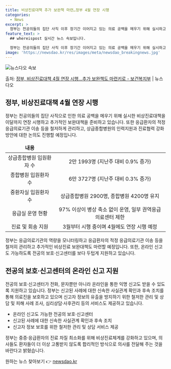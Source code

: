 ```yaml
---
title: 비상진료대책 추가 보완책 마련…정부 4월 연장 시행
categories:
  - News
excerpt: >
  정부는 전공의들의 집단 사직 이후 장기간 이어지고 있는 의료 공백을 메우기 위해 실시하고 있는 비상진료대책을…
feature_text: >
  ## whereispost 실시간 뉴스 속보입니다.

  정부는 전공의들의 집단 사직 이후 장기간 이어지고 있는 의료 공백을 메우기 위해 실시하고 있는 비상진료대책을…
image: 'https://newsdao.kr/res/images/meta/newsdao_breakingnews.jpg'
---
```


![뉴스다오 속보](https://newsdao.kr/res/images/meta/newsdao_breakingnews.jpg)

<p>출처: <a href="https://newsdao.kr/3490" rel="dofollow">정부, 비상진료대책 4월 연장 시행…추가 보완책도 마련키로 - 보건복지부</a> | 뉴스다오</p>

<h2 data-ke-size="size26">정부, 비상진료대책 4월 연장 시행</h2>
<p data-ke-size="size16">정부는 전공의들의 집단 사직으로 인한 의료 공백을 메우기 위해 실시한 비상진료대책을 이달까지 연장 시행하고 추가적인 보완대책을 준비하고 있습니다. 또한 응급환자의 적정 응급의료기관 이송 등을 철저하게 관리하고, 상급종합병원의 인력지원과 진료협력 강화방안에 대한 논의도 진행할 예정입니다.</p>

<table>
  <thead>
    <tr>
      <td style="text-align: center; height: 17px;"><b>내용</b></td>
    </tr>
  </thead>
  <tbody>
    <tr>
      <td style="text-align: center;">상급종합병원 입원환자 수</td>
      <td style="text-align: center;">2만 1993명 (지난주 대비 0.9% 증가)</td>
    </tr>
    <tr>
      <td style="text-align: center;">종합병원 입원환자 수</td>
      <td style="text-align: center;">6만 3727명 (지난주 대비 0.3% 증가)</td>
    </tr>
    <tr>
      <td style="text-align: center;">중환자실 입원환자 수</td>
      <td style="text-align: center;">상급종합병원 2900명, 종합병원 4200명 유지</td>
    </tr>
    <tr>
      <td style="text-align: center;">응급실 운영 현황</td>
      <td style="text-align: center;">97% 이상이 병상 축소 없이 운영, 일부 권역응급의료센터 제한</td>
    </tr>
    <tr>
      <td style="text-align: center;">진료 및 회송 지원</td>
      <td style="text-align: center;">3월부터 시행 중이며 4월에도 연장 시행 예정</td>
    </tr>
  </tbody>
</table>

<p data-ke-size="size16">정부는 응급의료기관의 역량을 모니터링하고 응급환자의 적정 응급의료기관 이송 등을 철저히 관리하고 추가적인 비상진료 보완대책도 마련할 예정입니다. 또한, 온라인 신고도 가능하도록 전공의 보호·신고센터를 보다 두텁게 지원하고 있습니다.</p>

<h2 data-ke-size="size26">전공의 보호·신고센터의 온라인 신고 지원</h2>
<p data-ke-size="size16">전공의 보호·신고센터가 전화, 문자뿐만 아니라 온라인을 통한 익명 신고도 받을 수 있도록 지원하고 있습니다. 정부는 신고된 사례에 대한 신속한 사실관계 확인과 후속 조치를 통해 의료진을 보호하고 있으며 신고자 정보의 유출을 방지하기 위한 철저한 관리 및 상담 및 피해 사례 조사, 심리상담·사후관리 등의 서비스도 제공하고 있습니다.</p>

<ul>
  <li>온라인 신고도 가능한 전공의 보호·신고센터</li>
  <li>신고된 사례에 대한 신속한 사실관계 확인과 후속 조치</li>
  <li>신고자 정보 보호를 위한 철저한 관리 및 상담 서비스 제공</li>
</ul>

<p data-ke-size="size16">정부는 중증·응급환자의 진료 차질 최소화를 위해 비상진료체계를 강화하고 있으며, 의사들도 환자들이 더 이상 고통받지 않도록 합리적인 방식으로 의사를 전달해 주는 것을 바란다고 밝혔습니다.</p>
 

원하는 뉴스 찾아보기 👉 <a href="https://newsdao.kr" rel="dofollow">newsdao.kr</a>


